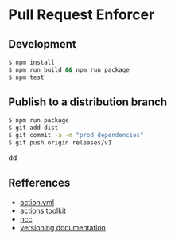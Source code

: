 # Pull Request Enforcer

## Development

```bash
$ npm install
$ npm run build && npm run package
$ npm test
```

## Publish to a distribution branch

```bash
$ npm run package
$ git add dist
$ git commit -a -m "prod dependencies"
$ git push origin releases/v1
```
dd
## Refferences
- [action.yml](https://help.github.com/en/articles/metadata-syntax-for-github-actions)
- [actions toolkit](https://github.com/actions/toolkit)
- [ncc](https://github.com/zeit/ncc)
- [versioning documentation](https://github.com/actions/toolkit/blob/master/docs/action-versioning.md)